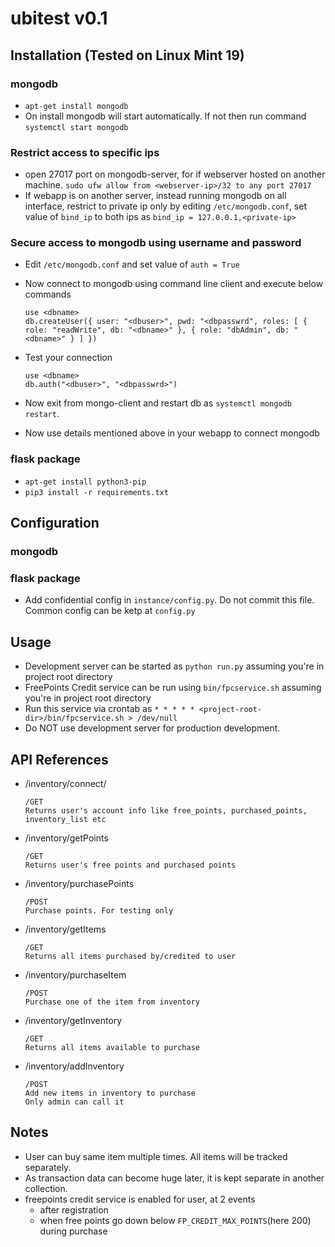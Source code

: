 # ubitest v0.1

## Installation (Tested on Linux Mint 19)


### mongodb
- `apt-get install mongodb`
- On install mongodb will start automatically. If not then run command `systemctl start mongodb`


### Restrict access to specific ips
- open 27017 port on mongodb-server, for <webserver-ip> if webserver hosted on another machine. `sudo ufw allow from <webserver-ip>/32 to any port 27017`
- If webapp is on another server, instead running mongodb on all interface, restrict to private ip only by editing
    `/etc/mongodb.conf`, set value of `bind_ip` to both ips as `bind_ip = 127.0.0.1,<private-ip>`


### Secure access to mongodb using username and password
- Edit `/etc/mongodb.conf` and set value of `auth = True`
- Now connect to mongodb using command line client and execute below commands

    ```
    use <dbname>
    db.createUser({ user: "<dbuser>", pwd: "<dbpasswrd", roles: [ { role: "readWrite", db: "<dbname>" }, { role: "dbAdmin", db: "<dbname>" } ] })
    ```
- Test your connection

    ```
    use <dbname>
    db.auth("<dbuser>", "<dbpasswrd>")
    ```
- Now exit from mongo-client and restart db as `systemctl mongodb restart`.
- Now use details mentioned above in your webapp to connect mongodb


### flask package
- `apt-get install python3-pip`
- `pip3 install -r requirements.txt`


## Configuration

### mongodb

### flask package
- Add confidential config in `instance/config.py`. Do not commit this file. Common config can be ketp at `config.py`


## Usage
- Development server can be started as `python run.py` assuming you're in project root directory
- FreePoints Credit service can be run using `bin/fpcservice.sh` assuming you're in project root directory
- Run this service via crontab as `* * * * * <project-root-dir>/bin/fpcservice.sh > /dev/null`
- Do NOT use development server for production development.



## API References

- /inventory/connect/
    ```
    /GET
    Returns user's account info like free_points, purchased_points, inventory_list etc
    ```

- /inventory/getPoints
    ```
    /GET
    Returns user's free points and purchased points
    ```

- /inventory/purchasePoints
    ```
    /POST
    Purchase points. For testing only
    ```

- /inventory/getItems
    ```
    /GET
    Returns all items purchased by/credited to user
    ```

- /inventory/purchaseItem
    ```
    /POST
    Purchase one of the item from inventory
    ```

- /inventory/getInventory
    ```
    /GET
    Returns all items available to purchase
    ```

- /inventory/addInventory
    ```
    /POST
    Add new items in inventory to purchase
    Only admin can call it
    ```



## Notes
- User can buy same item multiple times. All items will be tracked separately.
- As transaction data can become huge later, it is kept separate in another collection.
- freepoints credit service is enabled for user, at 2 events
    - after registration
    - when free points go down below `FP_CREDIT_MAX_POINTS`(here 200) during purchase


